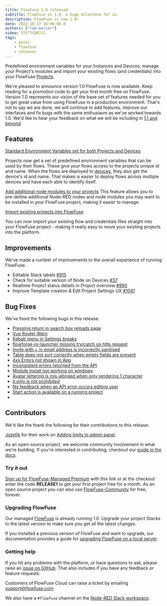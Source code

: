 ```yaml
---
title: FlowFuse 1.0 released
subtitle: FlowFuse at 1.0, a huge milestone for us.
description: FlowFuse is now 1.0!
date: 2022-10-27 18:00:00.0
authors: ["rob-marcer"]
video: 5TLT7CQR7iI
tags:
    - posts
    - flowfuse
    - releases
---
```


Predefined environment variables for your Instances and Devices, manage your Project's modules and import your existing flows (and credentials) into your FlowFuse [Projects](/docs/user/concepts/#instance).

<!--more-->

<!-- Keep reading for the details of what's in this release or you can watch our 1 minute roundup video of the new release above.  -->

We're pleased to announce version 1.0 FlowFuse is now available. Keep reading for a promotion code to get your first month free on FlowFuse. Version 1.0 represents our vision of the base set of features needed for you to get great value from using FlowFuse in a production environment. That's not to say we are done, we will continue to add features, improve our interfaces and fix bugs with the same enthusiasm as we've worked towards 1.0. We'd like to hear your feedback on what we will be including in [1.1 and beyond](https://github.com/orgs/FlowFuse/projects/5).

## Features
[Standard Environment Variables set for both Projects and Devices](https://github.com/FlowFuse/flowforge/issues/841)

Projects now get a set of predefined environment variables that can be used by their flows. These give your flows access to the projects unique id and name. When the flows are deployed to [devices](/docs/user/concepts/#device), they also get the device's id and name. That makes is easier to deploy flows across multiple devices and have each able to identify itself.

[Add additional node modules to your projects](https://github.com/FlowFuse/flowforge/issues/405)
This feature allows you to pre-define additional Node-RED nodes and node modules you may want to be installed in your FlowFuse project, making it easier to manage.

[Import existing projects into FlowFuse](https://github.com/FlowFuse/flowforge/issues/835)

You can now import your existing flow and credentials files straight into your FlowFuse project - making it really easy to move your existing projects into the platform.

## Improvements
We've made a number of improvements to the overall experience of running FlowFuse.

- Editable Stack labels [#915](https://github.com/FlowFuse/flowforge/issues/915)
- Check for suitable version of Node on Devices [#37](https://github.com/FlowFuse/flowforge-device-agent/issues/37)
- Realtime Project status details in Project overview  [#990](https://github.com/FlowFuse/flowforge/issues/990)
- Improve Template creation & Edit Project Settings UX [#1041](https://github.com/FlowFuse/flowforge/issues/1041)

## Bug Fixes
We've fixed the following bugs in this release.
- [Pressing return in search box reloads page](https://github.com/FlowFuse/flowforge/issues/1143)
- [Vue Router Warn](https://github.com/FlowFuse/flowforge/issues/1126)
- [Kebab menu in Settings breaks](https://github.com/FlowFuse/forge-ui-components/issues/58)
- [flowforge-nr-launcher missing try/catch on http request](https://github.com/FlowFuse/flowforge/issues/1096)
- [Invite with + in email address is incorrectly sanitised](https://github.com/FlowFuse/flowforge/issues/1145)
- [Table does not sort correctly when empty fields are present](https://github.com/FlowFuse/forge-ui-components/issues/59)
- [4xx Errors not shown in App](https://github.com/FlowFuse/flowforge/issues/929)
- [Inconsistent errors returned from the API](https://github.com/FlowFuse/flowforge/issues/1076)
- [Module install not working on windows](https://github.com/FlowFuse/flowforge-nr-launcher/issues/77)
- [Avatar lettering is mis-allinged when only rendering 1 character](https://github.com/FlowFuse/flowforge/issues/1038)
- [it.only is not prohibited](https://github.com/FlowFuse/flowforge/issues/968)
- [No feedback when an API error occurs editing user](https://github.com/FlowFuse/flowforge/issues/966)
- [Start action is available on a running project](https://github.com/FlowFuse/flowforge/issues/1040)
- 
## Contributors
We'd like the thank the following for their contributions to this release:

[Jozefik](https://github.com/Jozefik) for their work on [Adding limits to admin panel](https://github.com/FlowFuse/flowforge/pull/1082).

As an open-source project, we welcome community involvement in what we're building. If you're interested in contributing, checkout our [guide in the docs](/docs/contribute/).

### Try it out

[Sign up for FlowFuse-Managed Premium](https://app.flowforge.com/account/create?code=RELEASE1) with this link or at the checkout enter the code **RELEASE1** to get your first project free for a month. As an open source project you can also use [FlowFuse-Community](/docs/install/) for free, forever.


### Upgrading FlowFuse

Our managed [FlowFuse](https://app.flowforge.com) is already running 1.0. Upgrade your project Stacks to the latest version to make sure you get all the latest changes.

If you installed a previous version of FlowFuse and want to upgrade, our documentation provides a
guide for [upgrading FlowFuse on a local server](/docs/upgrade/#upgrading-flowfuse).

### Getting help

If you hit any problems with the platform, or have questions to ask, please raise an [issue on GitHub](https://github.com/FlowFuse/flowforge/issues).
That also includes if you have any feedback or feature requests.

Customers of FlowFuse Cloud can raise a ticket by emailing support@flowfuse.com

We also have a `#flowfuse` channel on the [Node-RED Slack workspace](https://nodered.org/slack).
